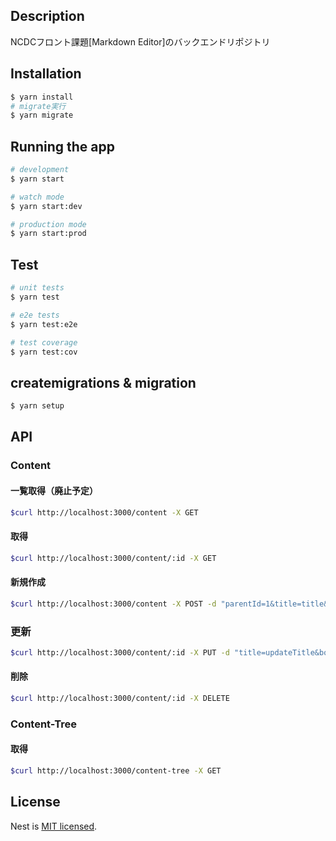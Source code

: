 ## Description
NCDCフロント課題[Markdown Editor]のバックエンドリポジトリ

## Installation

```bash
$ yarn install
# migrate実行
$ yarn migrate
```

## Running the app

```bash
# development
$ yarn start

# watch mode
$ yarn start:dev

# production mode
$ yarn start:prod
```

## Test

```bash
# unit tests
$ yarn test

# e2e tests
$ yarn test:e2e

# test coverage
$ yarn test:cov
```

## createmigrations & migration
```bash
$ yarn setup
```


## API
### Content

#### 一覧取得（廃止予定）
```bash
$curl http://localhost:3000/content -X GET
```

#### 取得
```bash
$curl http://localhost:3000/content/:id -X GET
```

#### 新規作成
```bash
$curl http://localhost:3000/content -X POST -d "parentId=1&title=title&body=body"
```

### 更新
```bash
$curl http://localhost:3000/content/:id -X PUT -d "title=updateTitle&body=updateBody"
```

#### 削除
```bash
$curl http://localhost:3000/content/:id -X DELETE
```


### Content-Tree
#### 取得
```bash
$curl http://localhost:3000/content-tree -X GET
```

## License

Nest is [MIT licensed](LICENSE).
